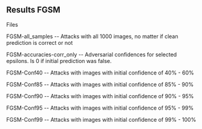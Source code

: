 ## Results FGSM

Files


FGSM-all_samples          -- Attacks with all 1000 images, no matter if clean prediction is correct or not

FGSM-accuracies-corr_only -- Adversarial confidences for selected epsilons. Is 0 if initial prediction was false.


FGSM-Conf40               -- Attacks with images with initial confidence of 40% - 60%

FGSM-Conf85               -- Attacks with images with initial confidence of 85% - 90%

FGSM-Conf90               -- Attacks with images with initial confidence of 90% - 95%

FGSM-Conf95               -- Attacks with images with initial confidence of 95% - 99%

FGSM-Conf99               -- Attacks with images with initial confidence of 99% - 100%